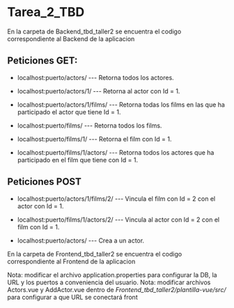# Tarea_2_TBD

En la carpeta de Backend_tbd_taller2 se encuentra el codigo correspondiente al Backend de la aplicacion

## Peticiones GET:

* localhost:puerto/actors/              --- Retorna todos los actores.
* localhost:puerto/actors/1/             --- Retorna al actor con Id = 1.
* localhost:puerto/actors/1/films/       --- Retorna todas los films en las que ha participado el actor que tiene Id = 1.

* localhost:puerto/films/               --- Retorna todos los films.
* localhost:puerto/films/1/              --- Retorna el film con Id = 1.
* localhost:puerto/films/1/actors/       --- Retorna todos los actores que ha participado en el film que tiene con Id = 1.

## Peticiones POST

* localhost:puerto/actors/1/films/2/     --- Vincula el film con Id = 2 con el actor con Id = 1.
* localhost:puerto/films/1/actors/2/     --- Vincula al actor con Id = 2 con el film con Id = 1.

* localhost:puerto/actors/              --- Crea a un actor.


En la carpeta de Frontend_tbd_taller2 se encuentra el codigo correspondiente al Frontend de la aplicacion

Nota: modificar el archivo application.properties para configurar la DB, la URL y los puertos a conveniencia del usuario.
Nota: modificar archivos Actors.vue y AddActor.vue dentro de _Frontend_tbd_taller2/plantilla-vue/src/_ para configurar a que URL se conectará front
